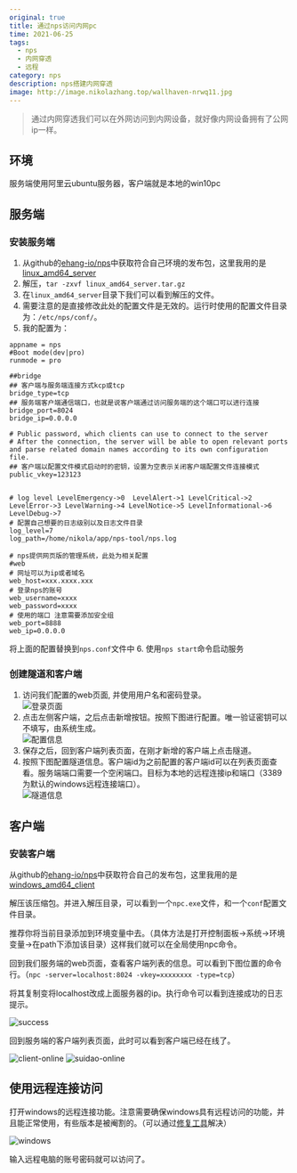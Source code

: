 ```yaml
---
original: true
title: 通过nps访问内网pc
time: 2021-06-25
tags: 
  - nps
  - 内网穿透
  - 远程
category: nps
description: nps搭建内网穿透
image: http://image.nikolazhang.top/wallhaven-nrwq11.jpg
---
```


> 通过内网穿透我们可以在外网访问到内网设备，就好像内网设备拥有了公网ip一样。

## 环境

服务端使用阿里云ubuntu服务器，客户端就是本地的win10pc

## 服务端

### 安装服务端

1. 从github的[ehang-io/nps](https://github.com/ehang-io/nps/releases)中获取符合自己环境的发布包，这里我用的是[linux_amd64_server](https://github.com/ehang-io/nps/releases/download/v0.26.10/linux_amd64_server.tar.gz)
2. 解压，`tar -zxvf linux_amd64_server.tar.gz`
3. 在`linux_amd64_server`目录下我们可以看到解压的文件。
4. 需要注意的是直接修改此处的配置文件是无效的。运行时使用的配置文件目录为：`/etc/nps/conf/`。
5. 我的配置为：
  
  ```
  appname = nps
  #Boot mode(dev|pro)
  runmode = pro

  ##bridge
  ## 客户端与服务端连接方式kcp或tcp
  bridge_type=tcp
  ## 服务端客户端通信端口，也就是说客户端通过访问服务端的这个端口可以进行连接
  bridge_port=8024
  bridge_ip=0.0.0.0

  # Public password, which clients can use to connect to the server
  # After the connection, the server will be able to open relevant ports and parse related domain names according to its own configuration file.
  ## 客户端以配置文件模式启动时的密钥，设置为空表示关闭客户端配置文件连接模式
  public_vkey=123123


  # log level LevelEmergency->0  LevelAlert->1 LevelCritical->2 LevelError->3 LevelWarning->4 LevelNotice->5 LevelInformational->6 LevelDebug->7
  # 配置自己想要的日志级别以及日志文件目录
  log_level=7
  log_path=/home/nikola/app/nps-tool/nps.log

  # nps提供网页版的管理系统，此处为相关配置
  #web
  # 网址可以为ip或者域名
  web_host=xxx.xxxx.xxx
  # 登录nps的账号
  web_username=xxxx
  web_password=xxxx
  # 使用的端口 注意需要添加安全组
  web_port=8888
  web_ip=0.0.0.0
  ```
  
  将上面的配置替换到`nps.conf`文件中
6. 使用`nps start`命令启动服务

### 创建隧道和客户端

1. 访问我们配置的web页面, 并使用用户名和密码登录。  
    ![登录页面](https://tech-nikola.nikolazhang.top/tools/nps/nps-login.png)
2. 点击左侧客户端，之后点击新增按钮。按照下图进行配置。唯一验证密钥可以不填写，由系统生成。  
    ![配置信息](https://tech-nikola.nikolazhang.top/tools/nps/nps-client.png)
3. 保存之后，回到客户端列表页面，在刚才新增的客户端上点击隧道。
4. 按照下图配置隧道信息。客户端id为之前配置的客户端id可以在列表页面查看。服务端端口需要一个空闲端口。目标为本地的远程连接ip和端口（3389为默认的windows远程连接端口）。  
    ![隧道信息](https://tech-nikola.nikolazhang.top/tools/nps/nps-suidao.png)

## 客户端

### 安装客户端

从github的[ehang-io/nps](https://github.com/ehang-io/nps/releases)中获取符合自己的发布包，这里我用的是[windows_amd64_client](https://github.com/ehang-io/nps/releases/download/v0.26.10/windows_amd64_client.tar.gz)

解压该压缩包。并进入解压目录，可以看到一个`npc.exe`文件，和一个`conf`配置文件目录。

推荐你将当前目录添加到环境变量中去。（具体方法是打开控制面板->系统->环境变量->在path下添加该目录）这样我们就可以在全局使用npc命令。

回到我们服务端的web页面，查看客户端列表的信息。可以看到下图位置的命令行。（`npc -server=localhost:8024 -vkey=xxxxxxxx -type=tcp`）

将其复制变将localhost改成上面服务器的ip。执行命令可以看到连接成功的日志提示。

![success](https://tech-nikola.nikolazhang.top/tools/nps/nps-client-connect.png)

回到服务端的客户端列表页面，此时可以看到客户端已经在线了。

![client-online](https://tech-nikola.nikolazhang.top/tools/nps/nps-server-clients.png)
![suidao-online](https://tech-nikola.nikolazhang.top/tools/nps/nps-server-suidao.png)

## 使用远程连接访问

打开windows的远程连接功能。注意需要确保windows具有远程访问的功能，并且能正常使用，有些版本是被阉割的。（可以通过[修复工具](https://github.com/stascorp/rdpwrap/releases)解决）

![windows](https://tech-nikola.nikolazhang.top/tools/nps/nps-win-remote.png)

输入远程电脑的账号密码就可以访问了。


